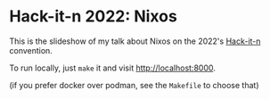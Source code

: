 # Hack-it-n 2022: Nixos

This is the slideshow of my talk about Nixos on the 2022's [Hack-it-n](https://hack-it-n.com/)
convention.

To run locally, just `make` it and visit [http://localhost:8000](http://localhost:8000).

(if you prefer docker over podman, see the `Makefile` to choose that)
